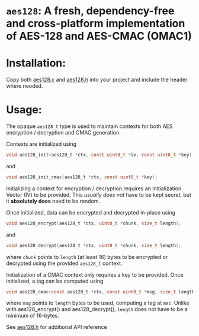 # `aes128`: A fresh, dependency-free and cross-platform implementation of AES-128 and AES-CMAC (OMAC1)

# Installation:

Copy both [aes128.c](aes128.c) and [aes128.h](aes128.h) into your project and include the header where needed.

# Usage:

The opaque `aes128_t` type is used to maintain contexts for both AES encryption / decryption and CMAC generation.

Contexts are initialized using
```C
void aes128_init(aes128_t *ctx, const uint8_t *iv, const uint8_t *key);
```
and
```C
void aes128_init_cmac(aes128_t *ctx, const uint8_t *key);
```

Initializing a context for encryption / decryption requires an Initialization Vector (IV) to be provided. This *usually does not* have to be kept secret, but it **absolutely does** need to be random.

Once initialized, data can be encrypted and decrypted in-place using
```C
void aes128_encrypt(aes128_t *ctx, uint8_t *chunk, size_t length);
```
and
```C
void aes128_decrypt(aes128_t *ctx, uint8_t *chunk, size_t length);
```
where `chunk` points to `length` (at least 16) bytes to be encrypted or decrypted using the provided `aes128_t` context.

Initialization of a CMAC context only requires a key to be provided. Once initialized, a tag can be computed using
```C
void aes128_cmac(const aes128_t *ctx, const uint8_t *msg, size_t length, uint8_t *mac);
```
where `msg` points to `length` bytes to be used, computing a tag at `mac`. Unlike with aes128_encrypt() and aes128_decrypt(), `length` does not have to be a minimum of 16-bytes.

See [aes128.h](aes128.h) for additional API reference